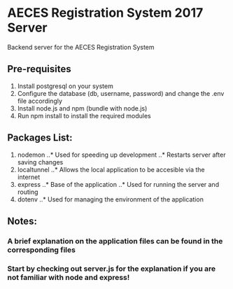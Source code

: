 # AECES Registration System 2017 Server
Backend server for the AECES Registration System

## Pre-requisites
1. Install postgresql on your system
2. Configure the database (db, username, password) and change the .env file accordingly
3. Install node.js and npm (bundle with node.js)
4. Run npm install to install the required modules

## Packages List:
1. nodemon
..* Used for speeding up development
..* Restarts server after saving changes
2. localtunnel
..* Allows the local application to be accesible via the internet
3. express
..* Base of the application
..* Used for running the server and routing
4. dotenv
..* Used for managing the environment of the application

## Notes:
### A brief explanation on the application files can be found in the corresponding files
### Start by checking out server.js for the explanation if you are not familiar with node and express!
